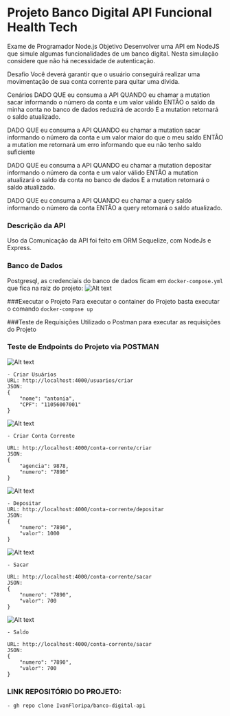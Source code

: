 
# Projeto Banco Digital API Funcional Health Tech

Exame de Programador Node.js
Objetivo
Desenvolver uma API em NodeJS que simule algumas funcionalidades de um banco digital. Nesta simulação considere que não há necessidade de autenticação.

Desafio
Você deverá garantir que o usuário conseguirá realizar uma movimentação de sua conta corrente para quitar uma dívida.

Cenários
DADO QUE eu consuma a API
QUANDO eu chamar a mutation sacar informando o número da conta e um valor válido
ENTÃO o saldo da minha conta no banco de dados reduzirá de acordo
E a mutation retornará o saldo atualizado.

DADO QUE eu consuma a API
QUANDO eu chamar a mutation sacar informando o número da conta e um valor maior do que o meu saldo
ENTÃO a mutation me retornará um erro informando que eu não tenho saldo suficiente

DADO QUE eu consuma a API
QUANDO eu chamar a mutation depositar informando o número da conta e um valor válido
ENTÃO a mutation atualizará o saldo da conta no banco de dados
E a mutation retornará o saldo atualizado.

DADO QUE eu consuma a API
QUANDO eu chamar a query saldo informando o número da conta
ENTÃO a query retornará o saldo atualizado.

### Descrição da API 
Uso da Comunicação da API foi feito em ORM Sequelize, com NodeJs e Express.

### Banco de Dados
Postgresql, as credenciais do banco de dados ficam em <code>docker-compose.yml</code> que fica na raiz do projeto:
![Alt text](/../master/screenshots/config_banco.png?raw=true "Optional Title")

###Executar o Projeto
Para executar o container do Projeto basta executar o comando <code>docker-compose up</code>

###Teste de Requisições
Utilizado o Postman para executar as requisições do Projeto

### Teste de Endpoints do Projeto via POSTMAN

![Alt text](/../master/screenshots/criar-usuario.png?raw=true "Optional Title")
```
- Criar Usuários
URL: http://localhost:4000/usuarios/criar
JSON: 
{
    "nome": "antonia",
	"CPF": "11056007001"
}
```

![Alt text](/../master/screenshots/criar-conta-corrente.png?raw=true "Optional Title")
```
- Criar Conta Corrente

URL: http://localhost:4000/conta-corrente/criar
JSON: 
{
    "agencia": 9878,
	"numero": "7890"
}
```

![Alt text](/../master/screenshots/depositar.png?raw=true "Optional Title")
```
- Depositar
URL: http://localhost:4000/conta-corrente/depositar
JSON: 
{
	"numero": "7890",
    "valor": 1000
}
```

![Alt text](/../master/screenshots/sacar.png?raw=true "Optional Title")
```
- Sacar

URL: http://localhost:4000/conta-corrente/sacar
JSON: 
{
	"numero": "7890",
    "valor": 700
}
```
![Alt text](/../master/screenshots/conta-corrente/saldo.png?raw=true "Optional Title")
```
- Saldo

URL: http://localhost:4000/conta-corrente/sacar
JSON: 
{
	"numero": "7890",
    "valor": 700
}
```

### LINK REPOSITÓRIO DO PROJETO:
```
- gh repo clone IvanFloripa/banco-digital-api
```